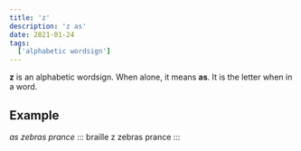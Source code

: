 ```yaml
---
title: 'z'
description: 'z as'
date: 2021-01-24
tags:
  ['alphabetic wordsign']
---
```


**z** is an alphabetic wordsign. When alone, it means **as**. It is the letter  when in a word.

## Example

*as zebras prance*
::: braille
z zebras prance
:::